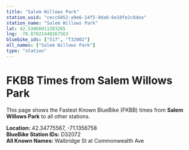 ```yaml
---
title: "Salem Willows Park"
station_uuid: "cecc6052-a9e6-14f5-9da8-6e10fe2c8dea"
station_name: "Salem Willows Park"
lat: 42.53466911383265
lng: -70.87021440267563
bluebike_ids: ["517", "T32002"]
all_names: ["Salem Willows Park"]
type: "station"
---
```


# FKBB Times from Salem Willows Park

This page shows the Fastest Known BlueBike (FKBB) times from **Salem Willows Park** to all other stations.

**Location:** 42.34775567, -71.1356758  
**BlueBike Station IDs:** D32072  
**All Known Names:** Walbridge St at Commonwealth Ave

